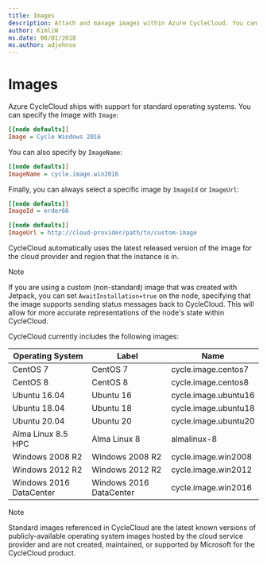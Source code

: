 ```yaml
---
title: Images
description: Attach and manage images within Azure CycleCloud. You can specify standard operating systems using Image, ImageName, ImageId, or ImageUrl.
author: KimliW
ms.date: 08/01/2018
ms.author: adjohnso
---
```


# Images

Azure CycleCloud ships with support for standard operating systems. You can specify the image with `Image`:

``` ini
[[node defaults]]
Image = Cycle Windows 2016
```

You can also specify by `ImageName`:

``` ini
[[node defaults]]
ImageName = cycle.image.win2016
```

Finally, you can always select a specific image by `ImageId` or `ImageUrl`:

``` ini
[[node defaults]]
ImageId = order66

[[node defaults]]
ImageUrl = http://cloud-provider/path/to/custom-image
```

CycleCloud automatically uses the latest released version of the image for the cloud provider and region that the instance is in.

> [!NOTE]
If you are using a custom (non-standard) image that was created with Jetpack, you can set `AwaitInstallation=true` on the node, specifying that the image supports sending status messages back to CycleCloud. This will allow for more accurate representations of the node's state within CycleCloud.

CycleCloud currently includes the following images:

| Operating System | Label | Name |
| ---------------- | ------------------ | --------------------- |
| CentOS 7         | CentOS 7     | cycle.image.centos7   |
| CentOS 8         | CentOS 8     | cycle.image.centos8   |
| Ubuntu 16.04     | Ubuntu 16    | cycle.image.ubuntu16  |
| Ubuntu 18.04     | Ubuntu 18    | cycle.image.ubuntu18  |
| Ubuntu 20.04     | Ubuntu 20    | cycle.image.ubuntu20  |
| Alma Linux 8.5 HPC | Alma Linux 8 | almalinux-8 |
| Windows 2008 R2  | Windows 2008 R2 | cycle.image.win2008   |
| Windows 2012 R2  | Windows 2012 R2 | cycle.image.win2012   |
| Windows 2016 DataCenter | Windows 2016 DataCenter | cycle.image.win2016   |

> [!NOTE]
> Standard images referenced in CycleCloud are the latest known versions of publicly-available operating system images hosted by the cloud service provider and are not created, maintained, or supported by Microsoft for the CycleCloud product.
